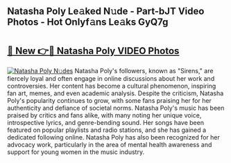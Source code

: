 ## Natasha Poly Le𝚊ked N𝚞de - Part-bJT Video Photos - Hot Onlyf𝚊ns Le𝚊ks GyQ7g

# <h2><a href="http://ab38178.deff.icu/?id=Natasha+Poly">🔗 New 👉🔴 Natasha Poly VIDEO Photos</a></h2>

[![Natasha Poly N𝚞des](https://i.imgur.com/rIISA9y.gif)](http://ab38178.deff.icu/?id=Natasha+Poly)
Natasha Poly's followers, known as "Sirens," are fiercely loyal and often engage in online discussions about her work and controversies. Her content has become a cultural phenomenon, inspiring fan art, memes, and even academic analysis. Despite the criticism, Natasha Poly's popularity continues to grow, with some fans praising her for her authenticity and defiance of societal norms. Natasha Poly's music has been praised by critics and fans alike, with many noting her unique voice, introspective lyrics, and genre-bending sound. Her songs have been featured on popular playlists and radio stations, and she has gained a dedicated following online. Natasha Poly has also been recognized for her advocacy work, particularly in the area of mental health awareness and support for young women in the music industry.
